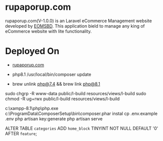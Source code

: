 # rupaporup.com
rupaporup.com(V-1.0.0) is an Laravel eCommerce Management website developed by [EOMSBD](https://eomsbd.com). This application bield to manage any king of eCommerce website with lite functionality.

# Deployed On
* [rupaporup.com](https://rupaporup.com)

* php8.1 /usr/local/bin/composer update
* brew unlink php@7.4 && brew link php@8.1

sudo chgrp -R www-data public/l-build resources/views/l-build
sudo chmod -R ug+rwx public/l-build resources/views/l-build

c:\xampp-8.1\php\php.exe  c:\ProgramData\ComposerSetup\bin\composer.phar instal
cp .env.example .env
php artisan key:generate
php artisan serve


ALTER TABLE `categories` ADD `home_block` TINYINT NOT NULL DEFAULT '0' AFTER `feature`; 
